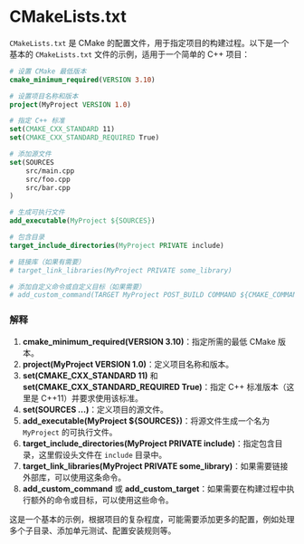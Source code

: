 # CMakeLists.txt
`CMakeLists.txt` 是 CMake 的配置文件，用于指定项目的构建过程。以下是一个基本的 `CMakeLists.txt` 文件的示例，适用于一个简单的 C++ 项目：

```cmake
# 设置 CMake 最低版本
cmake_minimum_required(VERSION 3.10)

# 设置项目名称和版本
project(MyProject VERSION 1.0)

# 指定 C++ 标准
set(CMAKE_CXX_STANDARD 11)
set(CMAKE_CXX_STANDARD_REQUIRED True)

# 添加源文件
set(SOURCES
    src/main.cpp
    src/foo.cpp
    src/bar.cpp
)

# 生成可执行文件
add_executable(MyProject ${SOURCES})

# 包含目录
target_include_directories(MyProject PRIVATE include)

# 链接库（如果有需要）
# target_link_libraries(MyProject PRIVATE some_library)

# 添加自定义命令或自定义目标（如果需要）
# add_custom_command(TARGET MyProject POST_BUILD COMMAND ${CMAKE_COMMAND} -E copy ...)

```
### 解释

1. **cmake_minimum_required(VERSION 3.10)**：指定所需的最低 CMake 版本。
2. **project(MyProject VERSION 1.0)**：定义项目名称和版本。
3. **set(CMAKE_CXX_STANDARD 11)** 和 **set(CMAKE_CXX_STANDARD_REQUIRED True)**：指定 C++ 标准版本（这里是 C++11）并要求使用该标准。
4. **set(SOURCES ...)**：定义项目的源文件。
5. **add_executable(MyProject ${SOURCES})**：将源文件生成一个名为 `MyProject` 的可执行文件。
6. **target_include_directories(MyProject PRIVATE include)**：指定包含目录，这里假设头文件在 `include` 目录中。
7. **target_link_libraries(MyProject PRIVATE some_library)**：如果需要链接外部库，可以使用这条命令。
8. **add_custom_command** 或 **add_custom_target**：如果需要在构建过程中执行额外的命令或目标，可以使用这些命令。

这是一个基本的示例，根据项目的复杂程度，可能需要添加更多的配置，例如处理多个子目录、添加单元测试、配置安装规则等。
